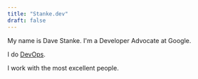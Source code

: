 ```yaml
---
title: "Stanke.dev"
draft: false
---
```


My name is Dave Stanke. I'm a Developer Advocate at Google.

I do [DevOps](https://cloud.google.com/devops/).

I work with the most excellent people.
